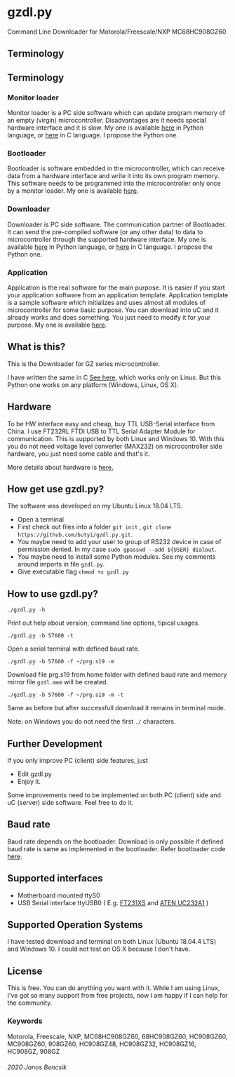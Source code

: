 # gzdl.py

Command Line Downloader for Motorola/Freescale/NXP MC68HC908GZ60

## Terminology

## Terminology

### Monitor loader

Monitor loader is a PC side software which can update program memory of an
empty (virgin) microcontroller.
Disadvantages are it needs special hardware interface and it is slow.
My one is available
[here](https://github.com/butyi/gzml.py/) in Python language, or
[here](https://github.com/butyi/gzml.c/) in C language.
I propose the Python one.

### Bootloader

Bootloader is software embedded in the microcontroller, which can receive data
from a hardware interface and write it into its own program memory.
This software needs to be programmed into the microcontroller only once by a
monitor loader. 
My one is available 
[here](https://github.com/butyi/gzbl/).

### Downloader

Downloader is PC side software. The communication partner of Bootloader.
It can send the pre-compiled software (or any other data) to data to
microcontroller through the supported hardware interface.
My one is available
[here](https://github.com/butyi/gzdl.py/) in Python language, or
[here](https://github.com/butyi/gzdl.c/) in C language.
I propose the Python one.

### Application

Application is the real software for the main purpose. It is easier if you
start your application software from an application template.
Application template is a sample software which initializes and uses almost
all modules of microcontroller for some basic purpose. You can download into
uC and it already works and does something. You just need to modify it for your 
purpose. 
My one is available 
[here](https://github.com/butyi/gzat/).

## What is this?

This is the Downloader for GZ series microcontroller.

I have written the same in C [See here](https://github.com/butyi/gzdl.c/), which works only on Linux. 
But this Python one works on any platform (Windows, Linux, OS X).

## Hardware

To be HW interface easy and cheap, buy TTL USB-Serial interface from China.
I use FT232RL FTDI USB to TTL Serial Adapter Module for communication. This is supported by both Linux and Windows 10.
With this you do not need voltage level converter (MAX232) on microcontroller side hardware, you just need some cable and that's it.

More details about hardware is [here.](https://github.com/butyi/gzml.py/)

## How get use gzdl.py?

The software was developed on my Ubuntu Linux 18.04 LTS.
- Open a terminal
- First check out files into a folder `git init` , `git clone https://github.com/butyi/gzdl.py.git`.
- You maybe need to add your user to group of RS232 device in case of permission denied. In my case `sudo gpasswd --add ${USER} dialout`.
- You maybe need to install some Python modules. See my comments around imports in file `gzdl.py`.
- Give executable flag `chmod +x gzdl.py`

## How to use gzdl.py?
`./gzdl.py -h`

Print out help about version, command line options, tipical usages. 

`./gzdl.py -b 57600 -t`

Open a serial terminal with defined baud rate.

`./gzdl.py -b 57600 -f ~/prg.s19 -m`

Download file prg.s19 from home folder with defined baud rate and memory mirror file `gzdl.mem` will be created.

`./gzdl.py -b 57600 -f ~/prg.s19 -m -t`

Same as before but after successfull download it remains in terminal mode.

Note: on Windows you do not need the first `./` characters.

## Further Development

If you only improve PC (client) side features, just 
- Edit gzdl.py 
- Enjoy it.

Some improvements need to be implemented on both PC (client) side and uC (server) side software. Feel free to do it.

## Baud rate

Baud rate depends on the bootloader. Download is only possible if defined baud rate is same as implemented in the bootloader.
Refer bootloader code [here](https://github.com/butyi/gzbl/).

## Supported interfaces

- Motherboard mounted ttyS0
- USB Serial interface ttyUSB0 
  ( E.g. [FT231XS](https://www.ftdichip.com/Support/Documents/DataSheets/Cables/DS_Chipi-X.pdf) and
    [ATEN UC232A1](https://www.aten.com/global/en/products/usb-&-thunderbolt/usb-converters/uc232a1/) ) 

## Supported Operation Systems

I have tested download and terminal on both Linux (Ubuntu 18.04.4 LTS) and Windows 10.
I could not test on OS X because I don't have.

## License

This is free. You can do anything you want with it.
While I am using Linux, I've got so many support from free projects, now I am happy if I can help for the community.

### Keywords

Motorola, Freescale, NXP, MC68HC908GZ60, 68HC908GZ60, HC908GZ60, MC908GZ60, 908GZ60, HC908GZ48, HC908GZ32, HC908GZ16, HC908GZ, 908GZ

###### 2020 Janos Bencsik



